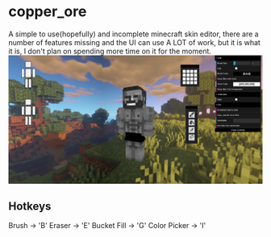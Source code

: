 # copper_ore
A simple to use(hopefully) and incomplete minecraft skin editor, there are a number of features missing and the UI can use A LOT of work, but it is what it is, I don't plan on spending more time on it for the moment.<br>
<img src="splashart.PNG"></img>

## Hotkeys
Brush -> 'B'
Eraser -> 'E'
Bucket Fill -> 'G'
Color Picker -> 'I'
